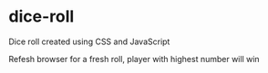 # dice-roll
Dice roll created using CSS and JavaScript

Refesh browser for a fresh roll,
player with highest number will win

